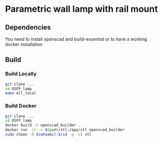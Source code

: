 # Parametric wall lamp with rail mount

## Dependencies

You need to install openscad and build-essential or to have a working docker installation

## Build
### Build Locally
```sh
git clone ...
cd OSFP_lamp
make all_local
```
### Build Docker
```sh
git clone ...
cd OSFP_lamp
docker build -t openscad_builder .
docker run -it -v $(pwd)/stl:/app/stl openscad_builder
sudo chown -R $(whoami):$(id -g -n) stl
```